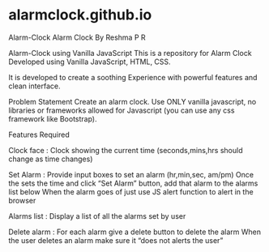 # alarmclock.github.io
Alarm-Clock
Alarm Clock By Reshma P R

Alarm-Clock using Vanilla JavaScript
This is a repository for Alarm Clock Developed using Vanilla JavaScript, HTML, CSS.

It is developed to create a soothing Experience with powerful features and clean interface.

Problem Statement
Create an alarm clock. Use ONLY vanilla javascript, no libraries or frameworks allowed for Javascript (you can use any css framework like Bootstrap).

Features Required

Clock face : Clock showing the current time (seconds,mins,hrs should change as time changes)

Set Alarm : Provide input boxes to set an alarm (hr,min,sec, am/pm)
            Once the sets the time and click “Set Alarm” button, add that alarm to the alarms list below
            When the alarm goes of just use JS alert function to alert in the browser

Alarms list : Display a list of all the alarms set by user

Delete alarm : For each alarm give a delete button to delete the alarm
              When the user deletes an alarm make sure it “does not alerts the user”
